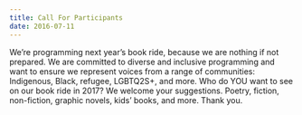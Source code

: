 ```yaml
---
title: Call For Participants
date: 2016-07-11
---
```


We’re programming next year’s book ride, because we are nothing if not prepared. We are committed to diverse and inclusive programming and want to ensure we represent voices from a range of communities: Indigenous, Black, refugee, LGBTQ2S+, and more. Who do YOU want to see on our book ride in 2017? We welcome your suggestions. Poetry, fiction, non-fiction, graphic novels, kids’ books, and more. Thank you.
